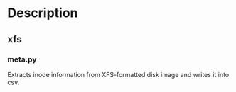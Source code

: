 # Description

## xfs

### meta.py

Extracts inode information from XFS-formatted disk image and writes it into csv.